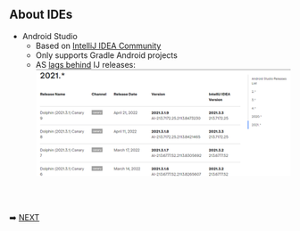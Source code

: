 ## About IDEs

* Android Studio
  * Based on [IntelliJ IDEA Community](https://www.jetbrains.com/idea/)
  * Only supports Gradle Android projects
  * AS [lags behind](https://plugins.jetbrains.com/docs/intellij/android-studio-releases-list.html) IJ releases:
    ![AS releases](img/studio-releases.png)

<br/>
<br/>

➡️ [NEXT](004.md)
